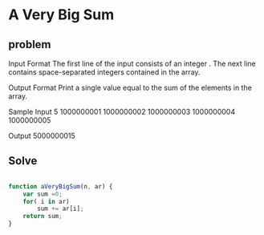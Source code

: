 # A Very Big Sum

## problem

Input Format
The first line of the input consists of an integer . The next line contains  space-separated integers contained in the array.

Output Format
Print a single value equal to the sum of the elements in the array.

Sample Input
5
1000000001 1000000002 1000000003 1000000004 1000000005

Output
5000000015

## Solve

```javascript

function aVeryBigSum(n, ar) {
    var sum =0;
    for( i in ar)
        sum += ar[i];
    return sum;
}


```